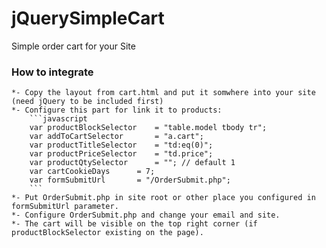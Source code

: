 # jQuerySimpleCart
Simple order cart for your Site

### How to integrate
	*- Copy the layout from cart.html and put it somwhere into your site (need jQuery to be included first)
	*- Configure this part for link it to products:
		```javascript
		var productBlockSelector	= "table.model tbody tr";
		var addToCartSelector		= "a.cart";
		var productTitleSelector	= "td:eq(0)";
		var productPriceSelector	= "td.price";
		var productQtySelector		= ""; // default 1
		var cartCookieDays		= 7;
		var formSubmitUrl		= "/OrderSubmit.php";
		```
	*- Put OrderSubmit.php in site root or other place you configured in formSubmitUrl parameter.
	*- Configure OrderSubmit.php and change your email and site.
	*- The cart will be visible on the top right corner (if productBlockSelector existing on the page).